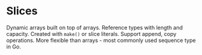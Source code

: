 # Slices

Dynamic arrays built on top of arrays. Reference types with length and capacity. Created with `make()` or slice literals. Support append, copy operations. More flexible than arrays - most commonly used sequence type in Go.